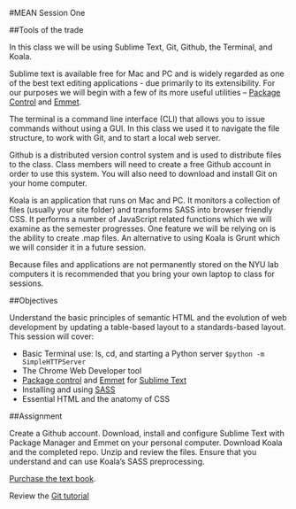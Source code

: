#MEAN Session One

##Tools of the trade

In this class we will be using Sublime Text, Git, Github, the Terminal, and Koala. 

Sublime text is available free for Mac and PC and is widely regarded as one of the best text editing applications - due primarily to its extensibility. For our purposes we will begin with a few of its more useful utilities – [Package Control](https://packagecontrol.io) and [Emmet](https://github.com/sergeche/emmet-sublime#readme).

The terminal is a command line interface (CLI) that allows you to issue commands without using a GUI. In this class we used it to navigate the file structure, to work with Git, and to start a local web server.

Github is a distributed version control system and is used to distribute files to the class. Class members will need to create a free Github account in order to use this system. You will also need to download and install Git on your home computer.

Koala is an application that runs on Mac and PC. It monitors a collection of files (usually your site folder) and transforms SASS into browser friendly CSS. It performs a number of JavaScript related functions which we will examine as the semester progresses. One feature we will be relying on is the ability to create .map files. An alternative to using Koala is Grunt which we will consider it in a future session.

Because files and applications are not permanently stored on the NYU lab computers it is recommended that you bring your own laptop to class for sessions.

##Objectives

Understand the basic principles of semantic HTML and the evolution of web development by updating a table-based layout to a standards-based layout. This session will cover:

* Basic Terminal use: ls, cd, and starting a Python server  ```$python -m SimpleHTTPServer```
* The Chrome Web Developer tool
* [Package control](https://packagecontrol.io/) and [Emmet](http://emmet.io/) for [Sublime Text](http://www.sublimetext.com/)
* Installing and using [SASS](http://sass-lang.com/)
* Essential HTML and the anatomy of CSS

##Assignment

Create a Github account. Download, install and configure Sublime Text with Package Manager and Emmet on your personal computer. Download Koala and the completed repo. Unzip and review the files. Ensure that you understand and can use Koala’s SASS preprocessing. 

[Purchase the text book](http://www.amazon.com/gp/product/1491901942/ref=as_li_tl?ie=UTF8&amp;camp=1789&amp;creative=9325&amp;creativeASIN=1491901942&amp;linkCode=as2&amp;tag=hcj08-20&amp;linkId=PHEBREMNY64ZHLSH).

Review the [Git tutorial](http://try.github.com/)
